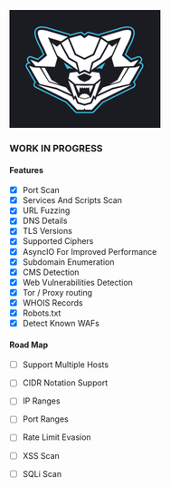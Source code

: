 ![Racoon](Raccoon.png)

### WORK IN PROGRESS
#### Features
- [x] Port Scan
- [x] Services And Scripts Scan
- [x] URL Fuzzing
- [x] DNS Details
- [x] TLS Versions
- [x] Supported Ciphers
- [x] AsyncIO For Improved Performance
- [x] Subdomain Enumeration
- [x] CMS Detection
- [x] Web Vulnerabilities Detection
- [x] Tor / Proxy routing
- [x] WHOIS Records
- [x] Robots.txt
- [x] Detect Known WAFs

#### Road Map
- [ ] Support Multiple Hosts
- [ ] CIDR Notation Support
- [ ] IP Ranges
- [ ] Port Ranges
- [ ] Rate Limit Evasion
- [ ] XSS Scan
- [ ] SQLi Scan

